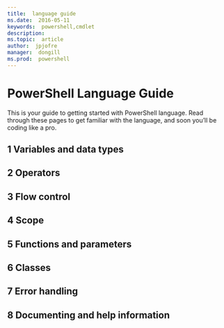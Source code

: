 ```yaml
---
title:  language guide
ms.date:  2016-05-11
keywords:  powershell,cmdlet
description:  
ms.topic:  article
author:  jpjofre
manager:  dongill
ms.prod:  powershell
---
```


#  PowerShell Language Guide

This is your guide to getting started with PowerShell language. Read through
these pages to get familiar with the language, and soon you’ll be coding like a pro.

##  1  Variables and data types
##  2  Operators
##  3  Flow control
##  4  Scope
##  5  Functions and parameters
##  6  Classes
##  7  Error handling
##  8  Documenting and help information

